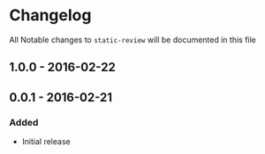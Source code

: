# Changelog

All Notable changes to `static-review` will be documented in this file

## 1.0.0 - 2016-02-22

## 0.0.1 - 2016-02-21

### Added
- Initial release
